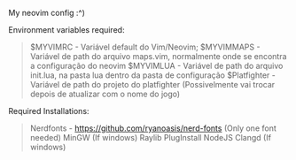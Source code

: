My neovim config :^)

Environment variables required:
> $MYVIMRC - Variável default do Vim/Neovim;
> $MYVIMMAPS - Variável de path do arquivo maps.vim, normalmente onde se encontra a configuração do neovim
> $MYVIMLUA - Variável de path do arquivo init.lua, na pasta lua dentro da pasta de configuração
> $Platfighter - Variável de path do projeto do platfighter (Possivelmente vai trocar depois de atualizar com o nome do jogo)

Required Installations:
> Nerdfonts - https://github.com/ryanoasis/nerd-fonts (Only one font needed)
> MinGW (If windows)
> Raylib
> PlugInstall
> NodeJS
> Clangd (If windows)
